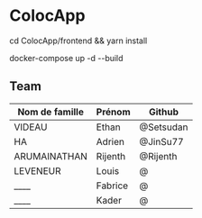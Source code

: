 # ColocApp

cd ColocApp/frontend && yarn install

docker-compose up -d --build

## Team

| Nom de famille | Prénom  | Github    |
| -------------- | ------- | --------- |
| VIDEAU         | Ethan   | @Setsudan |
| HA             | Adrien  | @JinSu77  |
| ARUMAINATHAN   | Rijenth | @Rijenth  |
| LEVENEUR       | Louis   | @         |
| ____           | Fabrice | @         |
| ____           | Kader   | @         |